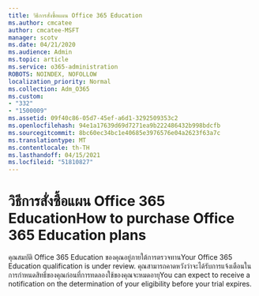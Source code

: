 ```yaml
---
title: วิธีการสั่งซื้อแผน Office 365 Education
ms.author: cmcatee
author: cmcatee-MSFT
manager: scotv
ms.date: 04/21/2020
ms.audience: Admin
ms.topic: article
ms.service: o365-administration
ROBOTS: NOINDEX, NOFOLLOW
localization_priority: Normal
ms.collection: Adm_O365
ms.custom:
- "332"
- "1500009"
ms.assetid: 09f40c86-05d7-45ef-a6d1-3292509353c2
ms.openlocfilehash: 94e1a17639d69d7271ea9b222486432b998bdcfb
ms.sourcegitcommit: 8bc60ec34bc1e40685e3976576e04a2623f63a7c
ms.translationtype: MT
ms.contentlocale: th-TH
ms.lasthandoff: 04/15/2021
ms.locfileid: "51810827"
---
```

# <a name="how-to-purchase-office-365-education-plans"></a><span data-ttu-id="9b9c6-102">วิธีการสั่งซื้อแผน Office 365 Education</span><span class="sxs-lookup"><span data-stu-id="9b9c6-102">How to purchase Office 365 Education plans</span></span>

<span data-ttu-id="9b9c6-103">คุณสมบัติ Office 365 Education ของคุณอยู่ภายใต้การตรวจทาน</span><span class="sxs-lookup"><span data-stu-id="9b9c6-103">Your Office 365 Education qualification is under review.</span></span> <span data-ttu-id="9b9c6-104">คุณสามารถคาดหวังว่าจะได้รับการแจ้งเตือนในการกําหนดสิทธิ์ของคุณก่อนที่การทดลองใช้ของคุณจะหมดอายุ</span><span class="sxs-lookup"><span data-stu-id="9b9c6-104">You can expect to receive a notification on the determination of your eligibility before your trial expires.</span></span>